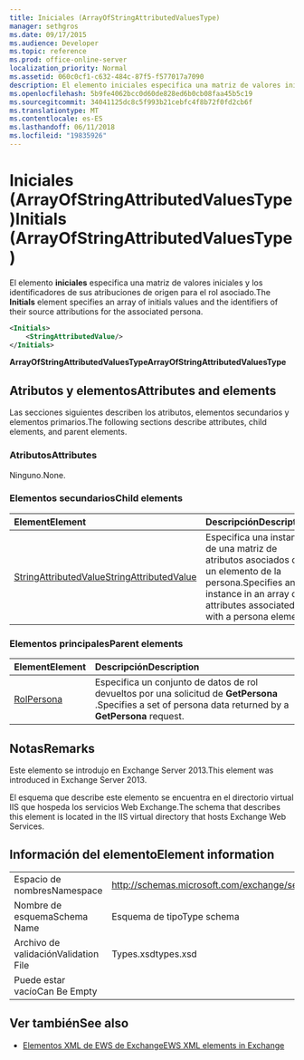 ```yaml
---
title: Iniciales (ArrayOfStringAttributedValuesType)
manager: sethgros
ms.date: 09/17/2015
ms.audience: Developer
ms.topic: reference
ms.prod: office-online-server
localization_priority: Normal
ms.assetid: 060c0cf1-c632-484c-87f5-f577017a7090
description: El elemento iniciales especifica una matriz de valores iniciales y los identificadores de sus atribuciones de origen para el rol asociado.
ms.openlocfilehash: 5b9fe4062bcc0d60de828ed6b0cb08faa45b5c19
ms.sourcegitcommit: 34041125dc8c5f993b21cebfc4f8b72f0fd2cb6f
ms.translationtype: MT
ms.contentlocale: es-ES
ms.lasthandoff: 06/11/2018
ms.locfileid: "19835926"
---
```

# <a name="initials-arrayofstringattributedvaluestype"></a><span data-ttu-id="e5577-103">Iniciales (ArrayOfStringAttributedValuesType)</span><span class="sxs-lookup"><span data-stu-id="e5577-103">Initials (ArrayOfStringAttributedValuesType)</span></span>

<span data-ttu-id="e5577-104">El elemento **iniciales** especifica una matriz de valores iniciales y los identificadores de sus atribuciones de origen para el rol asociado.</span><span class="sxs-lookup"><span data-stu-id="e5577-104">The **Initials** element specifies an array of initials values and the identifiers of their source attributions for the associated persona.</span></span> 
  
```XML
<Initials>
    <StringAttributedValue/>
</Initials>
```

 <span data-ttu-id="e5577-105">**ArrayOfStringAttributedValuesType**</span><span class="sxs-lookup"><span data-stu-id="e5577-105">**ArrayOfStringAttributedValuesType**</span></span>
## <a name="attributes-and-elements"></a><span data-ttu-id="e5577-106">Atributos y elementos</span><span class="sxs-lookup"><span data-stu-id="e5577-106">Attributes and elements</span></span>

<span data-ttu-id="e5577-107">Las secciones siguientes describen los atributos, elementos secundarios y elementos primarios.</span><span class="sxs-lookup"><span data-stu-id="e5577-107">The following sections describe attributes, child elements, and parent elements.</span></span>
  
### <a name="attributes"></a><span data-ttu-id="e5577-108">Atributos</span><span class="sxs-lookup"><span data-stu-id="e5577-108">Attributes</span></span>

<span data-ttu-id="e5577-109">Ninguno.</span><span class="sxs-lookup"><span data-stu-id="e5577-109">None.</span></span>
  
### <a name="child-elements"></a><span data-ttu-id="e5577-110">Elementos secundarios</span><span class="sxs-lookup"><span data-stu-id="e5577-110">Child elements</span></span>

|<span data-ttu-id="e5577-111">**Element**</span><span class="sxs-lookup"><span data-stu-id="e5577-111">**Element**</span></span>|<span data-ttu-id="e5577-112">**Descripción**</span><span class="sxs-lookup"><span data-stu-id="e5577-112">**Description**</span></span>|
|:-----|:-----|
|[<span data-ttu-id="e5577-113">StringAttributedValue</span><span class="sxs-lookup"><span data-stu-id="e5577-113">StringAttributedValue</span></span>](stringattributedvalue.md) <br/> |<span data-ttu-id="e5577-114">Especifica una instancia de una matriz de atributos asociados con un elemento de la persona.</span><span class="sxs-lookup"><span data-stu-id="e5577-114">Specifies an instance in an array of attributes associated with a persona element.</span></span>  <br/> |
   
### <a name="parent-elements"></a><span data-ttu-id="e5577-115">Elementos principales</span><span class="sxs-lookup"><span data-stu-id="e5577-115">Parent elements</span></span>

|<span data-ttu-id="e5577-116">**Element**</span><span class="sxs-lookup"><span data-stu-id="e5577-116">**Element**</span></span>|<span data-ttu-id="e5577-117">**Descripción**</span><span class="sxs-lookup"><span data-stu-id="e5577-117">**Description**</span></span>|
|:-----|:-----|
|[<span data-ttu-id="e5577-118">Rol</span><span class="sxs-lookup"><span data-stu-id="e5577-118">Persona</span></span>](persona.md) <br/> |<span data-ttu-id="e5577-119">Especifica un conjunto de datos de rol devueltos por una solicitud de **GetPersona** .</span><span class="sxs-lookup"><span data-stu-id="e5577-119">Specifies a set of persona data returned by a **GetPersona** request.</span></span>  <br/> |
   
## <a name="remarks"></a><span data-ttu-id="e5577-120">Notas</span><span class="sxs-lookup"><span data-stu-id="e5577-120">Remarks</span></span>

<span data-ttu-id="e5577-121">Este elemento se introdujo en Exchange Server 2013.</span><span class="sxs-lookup"><span data-stu-id="e5577-121">This element was introduced in Exchange Server 2013.</span></span>
  
<span data-ttu-id="e5577-122">El esquema que describe este elemento se encuentra en el directorio virtual IIS que hospeda los servicios Web Exchange.</span><span class="sxs-lookup"><span data-stu-id="e5577-122">The schema that describes this element is located in the IIS virtual directory that hosts Exchange Web Services.</span></span>
  
## <a name="element-information"></a><span data-ttu-id="e5577-123">Información del elemento</span><span class="sxs-lookup"><span data-stu-id="e5577-123">Element information</span></span>

|||
|:-----|:-----|
|<span data-ttu-id="e5577-124">Espacio de nombres</span><span class="sxs-lookup"><span data-stu-id="e5577-124">Namespace</span></span>  <br/> |http://schemas.microsoft.com/exchange/services/2006/types  <br/> |
|<span data-ttu-id="e5577-125">Nombre de esquema</span><span class="sxs-lookup"><span data-stu-id="e5577-125">Schema Name</span></span>  <br/> |<span data-ttu-id="e5577-126">Esquema de tipo</span><span class="sxs-lookup"><span data-stu-id="e5577-126">Type schema</span></span>  <br/> |
|<span data-ttu-id="e5577-127">Archivo de validación</span><span class="sxs-lookup"><span data-stu-id="e5577-127">Validation File</span></span>  <br/> |<span data-ttu-id="e5577-128">Types.xsd</span><span class="sxs-lookup"><span data-stu-id="e5577-128">types.xsd</span></span>  <br/> |
|<span data-ttu-id="e5577-129">Puede estar vacío</span><span class="sxs-lookup"><span data-stu-id="e5577-129">Can Be Empty</span></span>  <br/> ||
   
## <a name="see-also"></a><span data-ttu-id="e5577-130">Ver también</span><span class="sxs-lookup"><span data-stu-id="e5577-130">See also</span></span>



- [<span data-ttu-id="e5577-131">Elementos XML de EWS de Exchange</span><span class="sxs-lookup"><span data-stu-id="e5577-131">EWS XML elements in Exchange</span></span>](ews-xml-elements-in-exchange.md)


